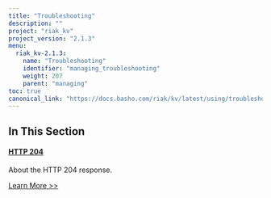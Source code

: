 ```yaml
---
title: "Troubleshooting"
description: ""
project: "riak_kv"
project_version: "2.1.3"
menu:
  riak_kv-2.1.3:
    name: "Troubleshooting"
    identifier: "managing_troubleshooting"
    weight: 207
    parent: "managing"
toc: true
canonical_link: "https://docs.basho.com/riak/kv/latest/using/troubleshooting"
---
```


[http 204]: ./http-204

## In This Section

#### [HTTP 204][http 204]

About the HTTP 204 response.

[Learn More >>][http 204]
